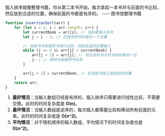 插入排序就像整理书籍，你从第二本书开始，每次拿起一本书并与前面的书比较，然后放到合适的位置，确保前面的书都是有序的。  ---- 图书馆整理书籍
```javaScript
function insertionSort(arr) {
    for (let i = 1; i < arr.length; i++) {
        let currentBook = arr[i]; // 当前要插入的书
        let j = i - 1; // 已排序的书的最后一个位置

        // 当前书与前面的书进行比较，找到合适的位置插入
        while (j >= 0 && arr[j] > currentBook) {
            arr[j + 1] = arr[j]; // 将比当前书大的书向后移动一位
            j--; // 继续与前面的书比较
        }

        arr[j + 1] = currentBook; // 将当前书插入到找到的位置
    }
    return arr;
}

```
1. **最好情况**：当输入数组已经是有序的，插入排序只需要进行线性比较，不需要交换。此时的时间复杂度是 **O(n)**。
2. **最坏情况**：当输入数组是逆序的，每次插入都需要比较和移动所有前面的元素。此时的时间复杂度是 **O(n^2)**。
3. **平均情况**：对于随机顺序的输入数组，平均情况下的时间复杂度也是 **O(n^2)**。
